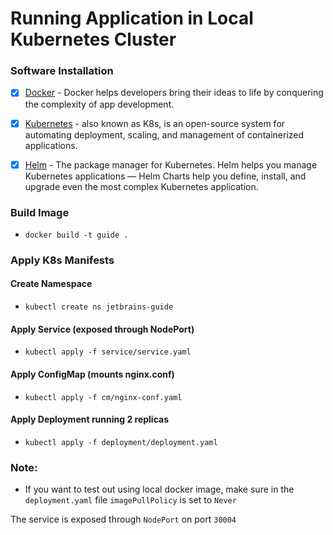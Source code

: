 # Running Application in Local Kubernetes Cluster

### Software Installation


- [x] [Docker](https://www.docker.com/) - Docker helps developers bring their ideas to life by conquering the complexity of app development.


- [x] [Kubernetes](https://kubernetes.io/) - also known as K8s, is an 
 open-source system for automating deployment, scaling, and management of containerized applications.


- [x] [Helm](https://helm.sh/) - The package manager for Kubernetes. Helm helps you manage 
Kubernetes applications — Helm Charts help you define, install, and upgrade even the most complex Kubernetes application.

### Build Image

- `docker build -t guide .`


### Apply K8s Manifests

#### Create Namespace 
- `kubectl create ns jetbrains-guide`

#### Apply Service (exposed through NodePort)
- `kubectl apply -f service/service.yaml`

#### Apply ConfigMap (mounts nginx.conf)
- `kubectl apply -f cm/nginx-conf.yaml`

#### Apply Deployment running 2 replicas
- `kubectl apply -f deployment/deployment.yaml`

### Note: 
- If you want to test out using local docker image, make sure in the `deployment.yaml` file `imagePullPolicy` is set to `Never`

The service is exposed through `NodePort` on port `30004`




